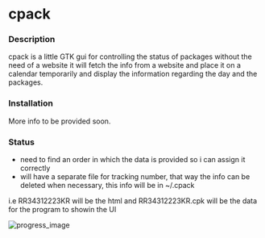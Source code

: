 # cpack

### Description

cpack is a little GTK gui for controlling the status of packages without the need of a website
it will fetch the info from a website and place it on a calendar temporarily and display the
information regarding the day and the packages.

### Installation

More info to be provided soon.

### Status
* need to find an order in which the data is provided so i can assign it correctly
* will have a separate file for tracking number, that way the info can be deleted when necessary, this info will be in ~/.cpack

i.e RR34312223KR will be the html and RR34312223KR.cpk will be the data for the program to showin the UI

![progress_image](http://i.imgur.com/DlTco1o.png?1)
